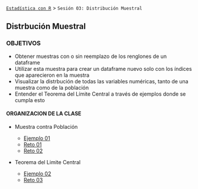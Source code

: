 
[`Estadística con R`](../Readme.md) > `Sesión 03: Distribución Muestral`

## Distrbución Muestral

### OBJETIVOS 

- Obtener muestras con o sin reemplazo de los renglones de un dataframe
- Utilizar esta muestra para crear un dataframe nuevo solo con los índices que aparecieron en la muestra
- Visualizar la distrbución de todas las variables numéricas, tanto de una muestra como de la población
- Entender el Teorema del Límite Central a través de ejemplos donde se cumpla esto

#### ORGANIZACION DE LA CLASE 

- Muestra contra Población
	- [Ejemplo 01](Ejemplo-01)
	- [Reto 01](Reto-01)
	- [Reto 02](Reto-02)

- Teorema del Limite Central
	- [Ejemplo 02](Ejemplo-02)
	- [Reto 03](Reto-03)


